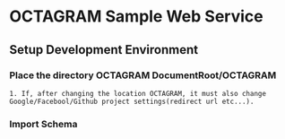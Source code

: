 OCTAGRAM Sample Web Service
======
## Setup Development Environment
### Place the directory OCTAGRAM DocumentRoot/OCTAGRAM
    1. If, after changing the location OCTAGRAM, it must also change Google/Facebool/Github project settings(redirect url etc...).

### Import Schema
